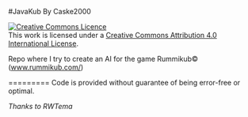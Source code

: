 #JavaKub By Caske2000

<a rel="license" href="http://creativecommons.org/licenses/by/4.0/deed.en_GB"><img alt="Creative Commons Licence" style="border-width:0" src="http://i.creativecommons.org/l/by/4.0/88x31.png" /></a><br />This work is licensed under a <a rel="license" href="http://creativecommons.org/licenses/by/4.0/deed.en_GB">Creative Commons Attribution 4.0 International License</a>.

Repo where I try to create an AI for the game Rummikub© (www.rummikub.com/)


=========
Code is provided without guarantee of being error-free or optimal.

<i>Thanks to RWTema</i>
